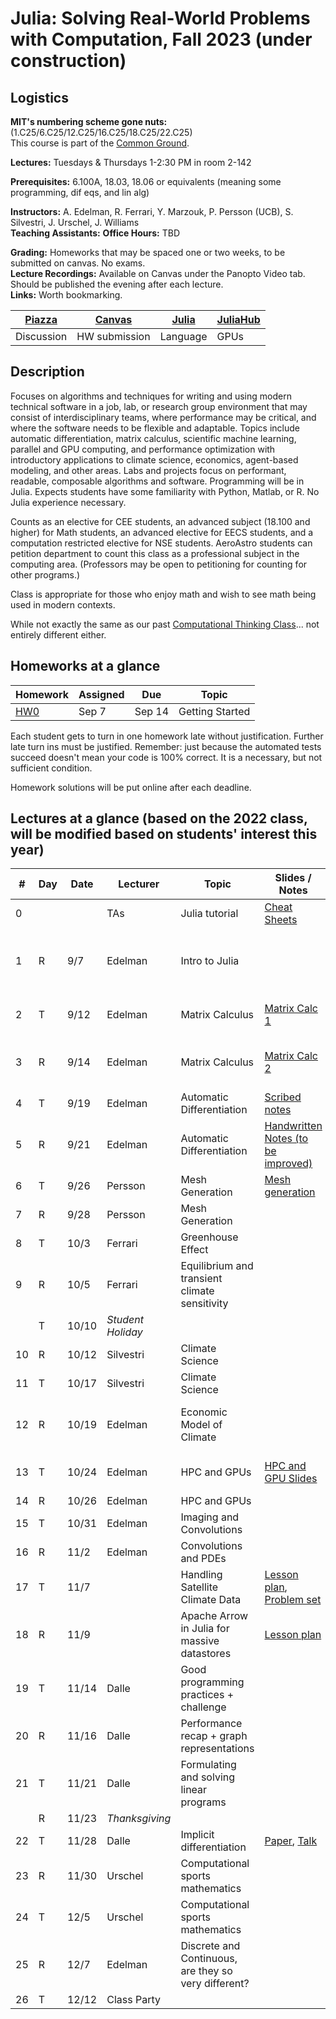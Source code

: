 # Julia: Solving Real-World Problems with Computation, Fall 2023 (under construction)

## Logistics

**MIT's numbering scheme gone nuts:** (1.C25/6.C25/12.C25/16.C25/18.C25/22.C25)  
This course is part of the [Common Ground](https://computing.mit.edu/cross-cutting/common-ground-for-computing-education/common-ground-subjects/).  

**Lectures:** Tuesdays & Thursdays 1-2:30 PM in room 2-142 

**Prerequisites:** 6.100A, 18.03, 18.06 or equivalents (meaning some programming, dif eqs, and lin alg) 

**Instructors:** A. Edelman, R. Ferrari, Y. Marzouk, P. Persson (UCB), S. Silvestri, J. Urschel, J. Williams  
**Teaching Assistants:** 
**Office Hours:** TBD

**Grading:** Homeworks that may be spaced one or two weeks, to be submitted on canvas. No exams.  
**Lecture Recordings:** Available on Canvas under the Panopto Video tab. Should be published the evening after each lecture.  
**Links:** Worth bookmarking.  

| [Piazza](https://piazza.com/class/lm7pcjq3cbq2fm) | [Canvas](https://canvas.mit.edu/courses/21713) | [Julia](https://julialang.org/) | [JuliaHub](https://juliahub.com/ui/Home) |
| ----------------------------------------------- | ---------------------------------------------- | ------------------------------- | ---------------------------------------- |
| Discussion                                      | HW submission                                  | Language                        | GPUs                                     |

## Description

Focuses on algorithms and techniques for writing and using modern technical software in a job, lab, or research group environment that may consist of interdisciplinary teams, where performance may be critical, and where the software needs to be flexible and adaptable. Topics include automatic differentiation, matrix calculus, scientific machine learning, parallel and GPU computing, and performance optimization with introductory applications to climate science, economics, agent-based modeling, and other areas. Labs and projects focus on performant, readable, composable algorithms and software. Programming will be in Julia. Expects students have some familiarity with Python, Matlab, or R. No Julia experience necessary.

Counts as an elective for CEE students, an advanced subject (18.100 and higher) for Math students, an advanced elective for EECS students, and a computation restricted elective for NSE students. AeroAstro students can petition department to count this class as a professional subject in the computing area.
(Professors may be open to petitioning for counting for other programs.)

Class is appropriate for those who enjoy math and wish to see math being used in modern contexts.

While not exactly the same as our past [Computational Thinking Class](https://computationalthinking.mit.edu/)... not entirely different either.

## Homeworks at a glance

| Homework                                                                                               | Assigned | Due    | Topic                                             |
| ------------------------------------------------------------------------------------------------------ | -------- | ------ | ------------------------------------------------- |
| [HW0](https://mit-c25-fall23.netlify.app/homeworks/hw0)                                                       | Sep 7    | Sep 14 | Getting Started                                   |

Each student gets to turn in one homework late without justification.
Further late turn ins must be justified.
Remember: just because the automated tests succeed doesn't mean your code is 100% correct.
It is a necessary, but not sufficient condition.

Homework solutions will be put online after each deadline.

## Lectures at a glance   (based on the 2022 class, will be modified based on students' interest this year)

| #      | Day | Date  | Lecturer                        | Topic                                                | Slides / Notes                                                                                                                                                                                                       | Notebooks                                                                                                                                                                                                   |
| ------ | --- | ----- | ------------------------------- | ---------------------------------------------------- | -------------------------------------------------------------------------------------------------------------------------------------------------------------------------------------------------------------------- | ----------------------------------------------------------------------------------------------------------------------------------------------------------------------------------------------------------- |
| 0      |     |       | TAs                             | Julia tutorial                                       | [Cheat Sheets](https://computationalthinking.mit.edu/Fall23/cheatsheets/)                                                                                                                                            |                                                                                   |
| 1      | R   | 9/7| Edelman                         | Intro to Julia                                       |                                                                                                                                                                                                                      | [Intro to Julia](https://gdalle.github.io/IntroJulia/), [Tutorial](https://mit-c25-fall23.netlify.app/notebooks/0_julia_tutorial), [Hyperbolic Corgi](https://mit-c25-fall23.netlify.app/notebooks/1_hyperbolic_corgi), [Images](https://mit-c25-fall23.netlify.app/notebooks/1_images), [Abstraction](https://mit-c25-fall23.netlify.app/notebooks/1_abstraction), |
| 2      | T   | 9/12 | Edelman                         | Matrix Calculus                                      | [Matrix Calc 1](https://docs.google.com/presentation/d/1TGZ5I3ZP907-itZrslKF4miReNzV1dAOXNU4QMCHkd8/edit#slide=id.p)                                                                                                 | [Matrix Jacobians](<https://mit-c25-fall22.netlify.app/notebooks/2_matrix_jacobians>), [Finite Differences](<https://mit-c25-fall22.netlify.app/notebooks/2_finite_differences>)                                          |
| 3      | R   | 9/14  | Edelman                         | Matrix Calculus                                      | [Matrix Calc 2](https://docs.google.com/presentation/d/1IuwijmdWCes1Quh1gJxbHoMbA50Tk0xxXnaPvu3tQjQ/edit#slide=id.g15504621cdd_0_0)                                                                                  | [Linear Transformations](https://mit-c25-fall22.netlify.app/notebooks/3_linear_transformations), [Symmetric Eigenproblems](https://mit-c25-fall22.netlify.app/notebooks/3_symmetric_eigenvalue_derivatives)               |
| 4      | T   | 9/19  | Edelman                         | Automatic Differentiation                            | [Scribed notes](https://hackmd.io/L2asbUw4RMCtGbknFOmTWw)                                                                                                                                                            |
| 5      | R   | 9/21  | Edelman                         | Automatic Differentiation                            | [Handwritten Notes (to be improved)](https://github.com/mitmath/JuliaComputation/blob/main/slides/ad_handwritten.pdf)                                                                                                | [Reverse Mode AutoDiff Demo](https://simeonschaub.github.io/ReverseModePluto/notebook.html)                                                                                                                 |
| 6      | T   | 9/26  | Persson                         | Mesh Generation                                      | [Mesh generation](slides/mesh_generation.pdf)                                                                                                                                                                        | [Computational Geometry](https://mit-c25-fall22.netlify.app/notebooks/4_computational_geometry)                                                                                                                    |
| 7      | R   | 9/28  | Persson                         | Mesh Generation                                      |                                                                                                                                                                                                                      |
| 8      | T   | 10/3  | Ferrari                         | Greenhouse Effect                                    |                                                                                                                                                                                                                      | [Greenhouse effect](https://mit-c25-fall22.netlify.app/notebooks/8_greenhouse_effect)                                                                                                                              |
| 9      | R   | 10/5  | Ferrari                         | Equilibrium and transient climate sensitivity        |                                                                                                                                                                                                                      | [Climate sensitivity](https://mit-c25-fall22.netlify.app/notebooks/9_climate_sensitivity.html)                                                                                                                     |
|        | T   | 10/10 | *Student Holiday*               |                                                      |
| 10     | R   | 10/12 | Silvestri                       | Climate Science                                      |                                                                                                                                                                                                                      | [Solving the climate system](https://mit-c25-fall22.netlify.app/notebooks/10_climate_science)                                                                                                                      |
| 11     | T   | 10/17 | Silvestri                       | Climate Science                                      |                                                                                                                                                                                                                      |                                                                                                                                                                                                             |
| 12     | R   | 10/19 | Edelman                         | Economic Model of Climate                            |                                                                                                                                                                                                                      | [Economic Model](https://computationalthinking.mit.edu/Fall23/climate_science/inverse_climate_model/), [Optimization with JUMP](https://computationalthinking.mit.edu/Fall23/climate_science/optimization_with_JuMP/)                   |
| 13     | T   | 10/24 | Edelman                         | HPC and GPUs                                         | [HPC and GPU Slides](https://docs.google.com/presentation/d/1i6w4p26r_9lu_reHYZDIVnzh-4SdERVAoSI5i42lBU8/edit?usp=sharing)                                                                                           | [N-body with FLoops](https://mit-c25-fall22.netlify.app/notebooks/floop_nbody), [JuliaHub demo](https://mit-c25-fall22.netlify.app/notebooks/juliahub_in_class_110122)                                                    |
| 14     | R   | 10/26 | Edelman                         | HPC and GPUs                                         |
| 15     | T   | 10/31 | Edelman                         | Imaging and Convolutions                             |
| 16     | R   | 11/2  | Edelman                         | Convolutions and PDEs                                |
| 17     | T   | 11/7 |                        | Handling Satellite Climate Data                      | [Lesson plan](https://docs.google.com/document/d/1G_FKAgjBiHD4XdCW6kH5-x_3rz2JiCIkil5xIxT0eEg/edit), [Problem set](https://docs.google.com/document/d/1AAsKg9ZclFNPI_vDZP-9FVif8qBwBLvonIS-DBu4c7k/edit?usp=sharing) |
| 18     | R   | 11/9 |                        | Apache Arrow in Julia for massive datastores         | [Lesson plan](https://docs.google.com/document/d/15DKYzkX00B8ottqq-Qv51oo30iU3VJezu0U82R-1EJk/edit)                                                                                                                  |
| 19     | T   | 11/14 | Dalle                           | Good programming practices + challenge               |                                                                                                                                                                                                                      | [Good practices](https://mit-c25-fall22.netlify.app/notebooks/gdalle/good_practices), [Challenge](https://mit-c25-fall22.netlify.app/notebooks/gdalle/challenge)                                                          |
| 20     | R   | 11/16 | Dalle                           | Performance recap + graph representations            |                                                                                                                                                                                                                      | [Performance](https://mit-c25-fall22.netlify.app/notebooks/gdalle/performance), [Graphs](https://mit-c25-fall22.netlify.app/notebooks/gdalle/graphs)                                                                      |
| 21     | T   | 11/21| Dalle                           | Formulating and solving linear programs              |                                                                                                                                                                                                                      | [Linear programming](https://mit-c25-fall22.netlify.app/notebooks/gdalle/linear_programming)                                                                                                                       |
|        | R   | 11/23| *Thanksgiving*                  |                                                      |
| 22     | T   | 11/28 | Dalle                           | Implicit differentiation                             | [Paper](https://arxiv.org/abs/2105.15183), [Talk](https://youtu.be/TkVDcujVNJ4)                                                                                                                                      | [Package](https://github.com/gdalle/ImplicitDifferentiation.jl)                                                                                                                                             |                                                                                                                                                    |
| 23     | R   | 11/30  | Urschel                         | Computational sports mathematics                     |
| 24     | T   | 12/5  | Urschel                         | Computational sports mathematics                     |
| 25     | R   | 12/7  | Edelman                         | Discrete and Continuous, are they so very different? |                                                                                                                                                                                                                      |
| 26     | T   | 12/12 | Class Party                    |                                                      |


